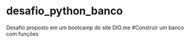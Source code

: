 # desafio_python_banco
Desafio proposto em um bootcamp do site DIO.me
#Construir um banco com funções
